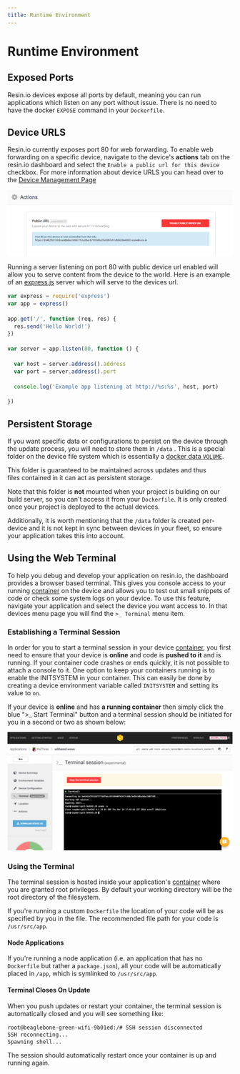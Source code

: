 ```yaml
---
title: Runtime Environment
---
```


# Runtime Environment

## Exposed Ports

Resin.io devices expose all ports by default, meaning you can run applications
which listen on any port without issue. There is no need to have the docker `EXPOSE` command in your `Dockerfile`.

## Device URLS

Resin.io currently exposes port 80 for web forwarding. To enable web forwarding on a specific device, navigate to the device's **actions** tab on the resin.io dashboard and select the `Enable a public url for this device` checkbox. For more information about device URLS you can head over to the [Device Management Page](/management/devices#enable-public-device-url)

![Enable device url](/img/screenshots/device-url-new.png)


Running a server listening on port 80 with public device url enabled will allow you to serve content from the device to the world. Here is an example of an [express.js][expressjs-link] server which will serve to the devices url.

```javascript
var express = require('express')
var app = express()

app.get('/', function (req, res) {
  res.send('Hello World!')
})

var server = app.listen(80, function () {

  var host = server.address().address
  var port = server.address().port

  console.log('Example app listening at http://%s:%s', host, port)

})
```

## Persistent Storage		

If you want specific data or configurations to persist on the device through the update process, you will need to store them in `/data` . This is a special folder on the device file system which is essentially a [docker data `VOLUME`][docker-volume-link].

This folder is guaranteed to be maintained across updates and thus		
files contained in it can act as persistent storage.		

Note that this folder is __not__ mounted when your project is building on our		
build server, so you can't access it from your `Dockerfile`. It is only created once your project is deployed to the actual devices. 		

Additionally, it is worth mentioning that the `/data` folder is created per-device and it is not kept in sync between devices in your fleet, so ensure your application takes this into account.

[expressjs-link]:http://expressjs.com/
[docker-volume-link]:https://docs.docker.com/userguide/dockervolumes/

## Using the Web Terminal

To help you debug and develop your application on resin.io, the dashboard provides a browser based terminal. This gives you console access to your running [container][docker-container] on the device and allows you to test out small snippets of code or check some system logs on your device. To use this feature, navigate your application and select the device you want access to. In that devices menu page you will find the `>_ Terminal` menu item.

### Establishing a Terminal Session

In order for you to start a terminal session in your device [container][docker-container], you first need to ensure that your device is **online** and code is **pushed to it** and is running. If your container code crashes or ends quickly, it is not possible to attach a console to it. One option to keep your containers running is to enable the INITSYSTEM in your container. This can easily be done by creating a device environment variable called `INITSYSTEM` and setting its value to `on`.

If your device is **online** and has **a running container** then simply click the blue ">_ Start Terminal" button and a terminal session should be initiated for you in a second or two as shown below:

<!-- TODO: update screenshot of webterminal -->
![A running web Terminal Session](/img/common/device/running-webterminal-session.png)

### Using the Terminal

The terminal session is hosted inside your application's [container][docker-container] where you are granted root privileges. By default your working directory will be the root directory of the filesystem.

If you're running a custom `Dockerfile` the location of your code will be as specified by you in the file. The recommended file path for your code is `/usr/src/app`.

#### Node Applications

If you're running a node application (i.e. an application that has no `Dockerfile` but rather a `package.json`), all your code will be automatically placed in `/app`, which is symlinked to `/usr/src/app`.

#### Terminal Closes On Update

When you push updates or restart your container, the terminal session is automatically closed and you will see something like:
```
root@beaglebone-green-wifi-9b01ed:/# SSH session disconnected                                                   
SSH reconnecting...                                                                                             
Spawning shell...    
```
The session should automatically restart once your container is up and running again.

[tty.js]:https://github.com/chjj/tty.js/
[docker-container]:https://docs.docker.com/introduction/understanding-docker/#inside-docker
[systemd-base-image-link]:https://hub.docker.com/r/resin/raspberrypi-python/
